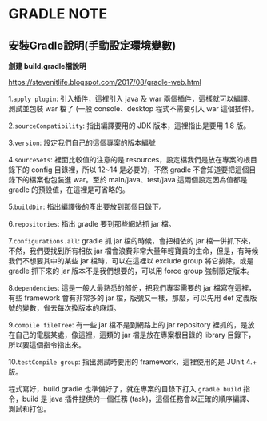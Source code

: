 # GRADLE NOTE

## 安裝Gradle說明(手動設定環境變數)

**創建 build.gradle檔說明**

https://stevenitlife.blogspot.com/2017/08/gradle-web.html

1.`apply plugin`: 引入插件，這裡引入 java 及 war 兩個插件，這樣就可以編譯、測試並包裝 war 檔了 (一般 console、desktop 程式不需要引入 war 這個插件)。

2.`sourceCompatibility`: 指出編譯要用的 JDK 版本，這裡指出是要用 1.8 版。

3.`version`: 設定我們自己的這個專案的版本編號

4.`sourceSets`: 裡面比較值的注意的是 resources，設定檔我們是放在專案的根目錄下的 config 目錄裡，所以 12~14 是必要的，不然 gradle 不會知道要把這個目錄下的檔案也包裝進 war。至於 main/java、test/java 這兩個設定因為值都是 gradle 的預設值，在這裡是可省略的。

5.`buildDir`: 指出編譯後的產出要放到那個目錄下。

6.`repositories`: 指出 gradle 要到那些網站抓 jar 檔。

7.`configurations.all`: gradle 抓 jar 檔的時候，會把相依的 jar 檔一併抓下來，不然，我們要找到所有相依 jar 檔會浪費非常大量年輕寶貴的生命，但是，有時候我們不想要其中的某些 jar 檔時，可以在這裡以 exclude group 將它排除，或是 gradle 抓下來的 jar 版本不是我們想要的，可以用 force group 強制限定版本。

8.`dependencies`: 這是一般人最熟悉的部份，把我們專案需要的 jar 檔寫在這裡，有些 framework 會有非常多的 jar 檔，版號又一樣，那麼，可以先用 def 定義版號的變數，省去每次換版本的麻煩。

9.`compile fileTree`: 有一些 jar 檔不是到網路上的 jar repository 裡抓的，是放在自己的電腦某處，像這裡，這類的 jar 檔是放在專案根目錄的 library 目錄下，所以要這個指令指出來。

10.`testCompile group`: 指出測試時要用的 framework，這裡使用的是 JUnit 4.+ 版。

程式寫好，build.gradle 也準備好了，就在專案的目錄下打入 `gradle build` 指令，build 是 java 插件提供的一個任務 (task)，這個任務會以正確的順序編譯、測試和打包。
